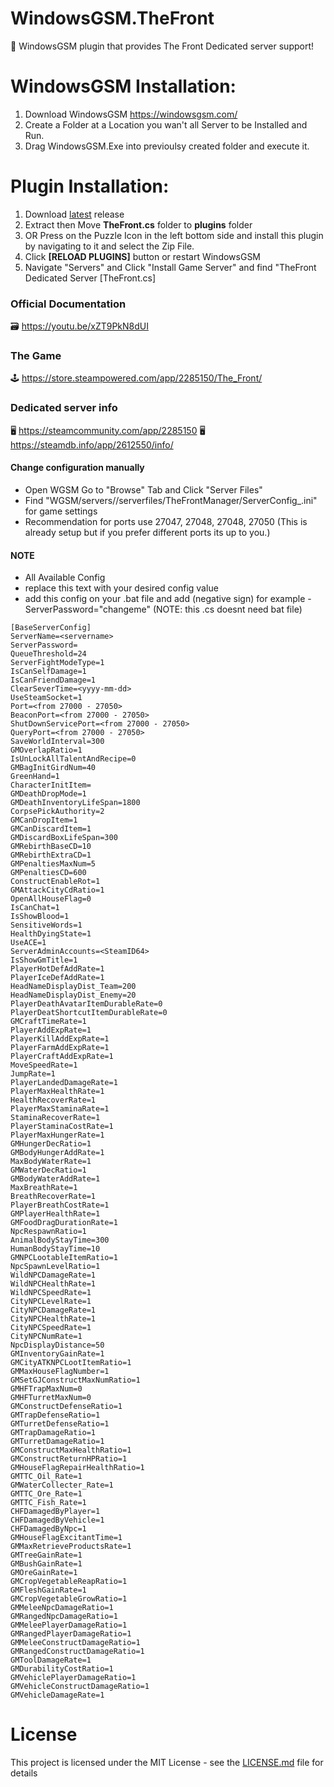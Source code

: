 # WindowsGSM.TheFront
🧩 WindowsGSM plugin that provides The Front Dedicated server support!

# WindowsGSM Installation: 
1. Download  WindowsGSM https://windowsgsm.com/ 
2. Create a Folder at a Location you wan't all Server to be Installed and Run.
4. Drag WindowsGSM.Exe into previoulsy created folder and execute it.

# Plugin Installation:
1. Download [latest](https://github.com/ohmcodes/WindowsGSM.TheFront/releases/latest) release
2. Extract then Move **TheFront.cs** folder to **plugins** folder
3. OR Press on the Puzzle Icon in the left bottom side and install this plugin by navigating to it and select the Zip File.
4. Click **[RELOAD PLUGINS]** button or restart WindowsGSM
5. Navigate "Servers" and Click "Install Game Server" and find "TheFront Dedicated Server [TheFront.cs]

### Official Documentation
🗃️ https://youtu.be/xZT9PkN8dUI

### The Game
🕹️ https://store.steampowered.com/app/2285150/The_Front/

### Dedicated server info
🖥️ https://steamcommunity.com/app/2285150
🖥️ https://steamdb.info/app/2612550/info/

#### Change configuration manually
- Open WGSM Go to "Browse" Tab and Click "Server Files"
- Find "WGSM/servers/<ID>/serverfiles/TheFrontManager/ServerConfig_<autogeneratednumber>.ini" for game settings
- Recommendation for ports use 27047, 27048, 27048, 27050 (This is already setup but if you prefer different ports its up to you.)

#### NOTE
- All Available Config 
- ***<replaceme>*** replace this text with your desired config value
- add this config on your .bat file and add (negative sign) for example -ServerPassword="changeme" (NOTE: this .cs doesnt need bat file)

```
[BaseServerConfig]
ServerName=<servername>
ServerPassword=
QueueThreshold=24
ServerFightModeType=1
IsCanSelfDamage=1
IsCanFriendDamage=1
ClearSeverTime=<yyyy-mm-dd>
UseSteamSocket=1
Port=<from 27000 - 27050>
BeaconPort=<from 27000 - 27050>
ShutDownServicePort=<from 27000 - 27050>
QueryPort=<from 27000 - 27050>
SaveWorldInterval=300
GMOverlapRatio=1
IsUnLockAllTalentAndRecipe=0
GMBagInitGirdNum=40
GreenHand=1
CharacterInitItem=
GMDeathDropMode=1
GMDeathInventoryLifeSpan=1800
CorpsePickAuthority=2
GMCanDropItem=1
GMCanDiscardItem=1
GMDiscardBoxLifeSpan=300
GMRebirthBaseCD=10
GMRebirthExtraCD=1
GMPenaltiesMaxNum=5
GMPenaltiesCD=600
ConstructEnableRot=1
GMAttackCityCdRatio=1
OpenAllHouseFlag=0
IsCanChat=1
IsShowBlood=1
SensitiveWords=1
HealthDyingState=1
UseACE=1
ServerAdminAccounts=<SteamID64>
IsShowGmTitle=1
PlayerHotDefAddRate=1
PlayerIceDefAddRate=1
HeadNameDisplayDist_Team=200
HeadNameDisplayDist_Enemy=20
PlayerDeathAvatarItemDurableRate=0
PlayerDeatShortcutItemDurableRate=0
GMCraftTimeRate=1
PlayerAddExpRate=1
PlayerKillAddExpRate=1
PlayerFarmAddExpRate=1
PlayerCraftAddExpRate=1
MoveSpeedRate=1
JumpRate=1
PlayerLandedDamageRate=1
PlayerMaxHealthRate=1
HealthRecoverRate=1
PlayerMaxStaminaRate=1
StaminaRecoverRate=1
PlayerStaminaCostRate=1
PlayerMaxHungerRate=1
GMHungerDecRatio=1
GMBodyHungerAddRate=1
MaxBodyWaterRate=1
GMWaterDecRatio=1
GMBodyWaterAddRate=1
MaxBreathRate=1
BreathRecoverRate=1
PlayerBreathCostRate=1
GMPlayerHealthRate=1
GMFoodDragDurationRate=1
NpcRespawnRatio=1
AnimalBodyStayTime=300
HumanBodyStayTime=10
GMNPCLootableItemRatio=1
NpcSpawnLevelRatio=1
WildNPCDamageRate=1
WildNPCHealthRate=1
WildNPCSpeedRate=1
CityNPCLevelRate=1
CityNPCDamageRate=1
CityNPCHealthRate=1
CityNPCSpeedRate=1
CityNPCNumRate=1
NpcDisplayDistance=50
GMInventoryGainRate=1
GMCityATKNPCLootItemRatio=1
GMMaxHouseFlagNumber=1
GMSetGJConstructMaxNumRatio=1
GMHFTrapMaxNum=0
GMHFTurretMaxNum=0
GMConstructDefenseRatio=1
GMTrapDefenseRatio=1
GMTurretDefenseRatio=1
GMTrapDamageRatio=1
GMTurretDamageRatio=1
GMConstructMaxHealthRatio=1
GMConstructReturnHPRatio=1
GMHouseFlagRepairHealthRatio=1
GMTTC_Oil_Rate=1
GMWaterCollecter_Rate=1
GMTTC_Ore_Rate=1
GMTTC_Fish_Rate=1
CHFDamagedByPlayer=1
CHFDamagedByVehicle=1
CHFDamagedByNpc=1
GMHouseFlagExcitantTime=1
GMMaxRetrieveProductsRate=1
GMTreeGainRate=1
GMBushGainRate=1
GMOreGainRate=1
GMCropVegetableReapRatio=1
GMFleshGainRate=1
GMCropVegetableGrowRatio=1
GMMeleeNpcDamageRatio=1
GMRangedNpcDamageRatio=1
GMMeleePlayerDamageRatio=1
GMRangedPlayerDamageRatio=1
GMMeleeConstructDamageRatio=1
GMRangedConstructDamageRatio=1
GMToolDamageRate=1
GMDurabilityCostRatio=1
GMVehiclePlayerDamageRatio=1
GMVehicleConstructDamageRatio=1
GMVehicleDamageRate=1
```

# License
This project is licensed under the MIT License - see the <a href="https://github.com/ohmcodes/WindowsGSM.TheFront/blob/main/LICENSE">LICENSE.md</a> file for details
